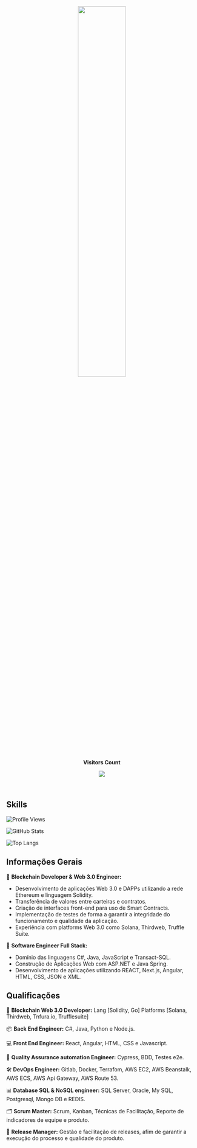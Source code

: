 <div id="header" align="center">
  <img src="./mario.gif" width="50%"/>
</div>

<div align="center">
<br><p align="centre"><b>Visitors Count</b></p>  
<p align="center"><img align="center" src="https://profile-counter.glitch.me/{govinda777}/count.svg" /></p> 
<br></div>

## Skills

![Profile Views](https://komarev.com/ghpvc/?username=govinda777&color=blueviolet)

![GitHub Stats](https://github-readme-stats.vercel.app/api?username=govinda777&show_icons=true)

![Top Langs](https://github-readme-stats.vercel.app/api/top-langs/?username=govinda777&layout=compact)

## Informações Gerais

🔗 **Blockchain Developer & Web 3.0 Engineer:**

- Desenvolvimento de aplicações Web 3.0 e DAPPs utilizando a rede Ethereum e linguagem Solidity.
- Transferência de valores entre carteiras e contratos.
- Criação de interfaces front-end para uso de Smart Contracts.
- Implementação de testes de forma a garantir a integridade do funcionamento e qualidade da aplicação.
- Experiência com platforms Web 3.0 como Solana, Thirdweb, Truffle Suite.

🚀 **Software Engineer Full Stack:**

- Domínio das linguagens C#, Java, JavaScript e Transact-SQL.
- Construção de Aplicações Web com ASP.NET e Java Spring.
- Desenvolvimento de aplicações utilizando REACT, Next.js, Angular, HTML, CSS, JSON e XML.

## Qualificações

🔐 **Blockchain Web 3.0 Developer:** Lang [Solidity, Go] Platforms [Solana, Thirdweb, Tnfura.io, Trufflesuite]

📦 **Back End Engineer:** C#, Java, Python e Node.js.

💻 **Front End Engineer:** React, Angular, HTML, CSS e Javascript.

🧪 **Quality Assurance automation Engineer:** Cypress, BDD, Testes e2e.

🛠️ **DevOps Engineer:** Gitlab, Docker, Terrafom, AWS EC2, AWS Beanstalk, AWS ECS, AWS Api Gateway, AWS Route 53.

📊 **Database SQL & NoSQL engineer:** SQL Server, Oracle, My SQL, Postgresql, Mongo DB e REDIS.

🗂️ **Scrum Master:** Scrum, Kanban, Técnicas de Facilitação, Reporte de indicadores de equipe e produto.

🚀 **Release Manager:** Gestão e facilitação de releases, afim de garantir a execução do processo e qualidade do produto.

